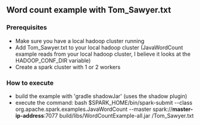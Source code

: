 ## Word count example with Tom_Sawyer.txt

### Prerequisites

* Make sure you have a local hadoop cluster running
* Add Tom_Sawyer.txt to your local hadoop cluster (JavaWordCount example reads from your local hadoop cluster, I believe it looks at the HADOOP_CONF_DIR variable)
* Create a spark cluster with 1 or 2 workers


### How to execute

* build the example with 'gradle shadowJar' (uses the shadow plugin)
* execute the command: bash $SPARK_HOME/bin/spark-submit --class org.apache.spark.examples.JavaWordCount --master spark://**master-ip-address**:7077 build/libs/WordCountExample-all.jar /Tom_Sawyer.txt
